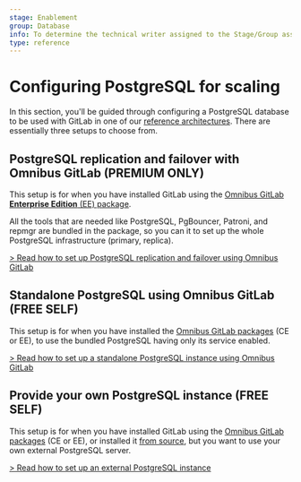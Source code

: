 ```yaml
---
stage: Enablement
group: Database
info: To determine the technical writer assigned to the Stage/Group associated with this page, see https://about.gitlab.com/handbook/engineering/ux/technical-writing/#assignments
type: reference
---
```


# Configuring PostgreSQL for scaling

In this section, you'll be guided through configuring a PostgreSQL database to
be used with GitLab in one of our [reference architectures](../reference_architectures/index.md).
There are essentially three setups to choose from.

## PostgreSQL replication and failover with Omnibus GitLab **(PREMIUM ONLY)**

This setup is for when you have installed GitLab using the
[Omnibus GitLab **Enterprise Edition** (EE) package](https://about.gitlab.com/install/?version=ee).

All the tools that are needed like PostgreSQL, PgBouncer, Patroni, and repmgr are bundled in
the package, so you can it to set up the whole PostgreSQL infrastructure (primary, replica).

[> Read how to set up PostgreSQL replication and failover using Omnibus GitLab](replication_and_failover.md)

## Standalone PostgreSQL using Omnibus GitLab **(FREE SELF)**

This setup is for when you have installed the
[Omnibus GitLab packages](https://about.gitlab.com/install/) (CE or EE),
to use the bundled PostgreSQL having only its service enabled.

[> Read how to set up a standalone PostgreSQL instance using Omnibus GitLab](standalone.md)

## Provide your own PostgreSQL instance **(FREE SELF)**

This setup is for when you have installed GitLab using the
[Omnibus GitLab packages](https://about.gitlab.com/install/) (CE or EE),
or installed it [from source](../../install/installation.md), but you want to use
your own external PostgreSQL server.

[> Read how to set up an external PostgreSQL instance](external.md)
